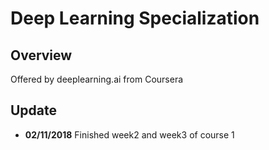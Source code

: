 # Deep Learning Specialization
## Overview
Offered by deeplearning.ai from Coursera

## Update

* **02/11/2018**
Finished week2 and week3 of course 1
